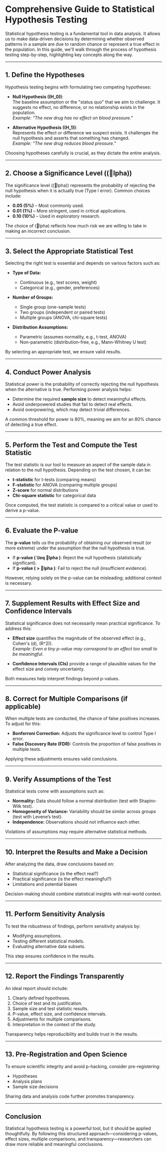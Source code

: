 
# **Comprehensive Guide to Statistical Hypothesis Testing**

Statistical hypothesis testing is a fundamental tool in data analysis. It allows us to make data-driven decisions by determining whether observed patterns in a sample are due to random chance or represent a true effect in the population. In this guide, we'll walk through the process of hypothesis testing step-by-step, highlighting key concepts along the way.

---

## **1. Define the Hypotheses**

Hypothesis testing begins with formulating two competing hypotheses:

- **Null Hypothesis (\(H_0\))**:  
  The baseline assumption or the "status quo" that we aim to challenge. It suggests no effect, no difference, or no relationship exists in the population.  
  *Example: "The new drug has no effect on blood pressure."*

- **Alternative Hypothesis (\(H_1\))**:  
  Represents the effect or difference we suspect exists. It challenges the null hypothesis and asserts that something has changed.  
  *Example: "The new drug reduces blood pressure."*

Choosing hypotheses carefully is crucial, as they dictate the entire analysis.

---

## **2. Choose a Significance Level (\(lpha\))**

The significance level (\(lpha\)) represents the probability of rejecting the null hypothesis when it is actually true (Type I error). Common choices include:

- **0.05 (5%)** – Most commonly used.
- **0.01 (1%)** – More stringent, used in critical applications.
- **0.10 (10%)** – Used in exploratory research.

The choice of \(lpha\) reflects how much risk we are willing to take in making an incorrect conclusion.

---

## **3. Select the Appropriate Statistical Test**

Selecting the right test is essential and depends on various factors such as:

- **Type of Data:**  
  - Continuous (e.g., test scores, weight)  
  - Categorical (e.g., gender, preferences)

- **Number of Groups:**  
  - Single group (one-sample tests)  
  - Two groups (independent or paired tests)  
  - Multiple groups (ANOVA, chi-square tests)

- **Distribution Assumptions:**  
  - Parametric (assumes normality, e.g., t-test, ANOVA)  
  - Non-parametric (distribution-free, e.g., Mann-Whitney U test)

By selecting an appropriate test, we ensure valid results.

---

## **4. Conduct Power Analysis**

Statistical power is the probability of correctly rejecting the null hypothesis when the alternative is true. Performing power analysis helps:

- Determine the required **sample size** to detect meaningful effects.
- Avoid underpowered studies that fail to detect real effects.
- Avoid overpowering, which may detect trivial differences.

A common threshold for power is 80%, meaning we aim for an 80% chance of detecting a true effect.

---

## **5. Perform the Test and Compute the Test Statistic**

The test statistic is our tool to measure an aspect of the sample data in relation to the null hypothesis. Depending on the test chosen, it can be:

- **t-statistic** for t-tests (comparing means)
- **F-statistic** for ANOVA (comparing multiple groups)
- **Z-score** for normal distributions
- **Chi-square statistic** for categorical data

Once computed, the test statistic is compared to a critical value or used to derive a p-value.

---

## **6. Evaluate the P-value**

The **p-value** tells us the probability of obtaining our observed result (or more extreme) under the assumption that the null hypothesis is true.

- If **p-value \( \leq lpha \)**: Reject the null hypothesis (statistically significant).
- If **p-value \( > lpha \)**: Fail to reject the null (insufficient evidence).

However, relying solely on the p-value can be misleading; additional context is necessary.

---

## **7. Supplement Results with Effect Size and Confidence Intervals**

Statistical significance does not necessarily mean practical significance. To address this:

- **Effect size** quantifies the magnitude of the observed effect (e.g., Cohen's \(d\), \(R^2\)).  
  *Example: Even a tiny p-value may correspond to an effect too small to be meaningful.*

- **Confidence Intervals (CIs)** provide a range of plausible values for the effect size and convey uncertainty.

Both measures help interpret findings beyond p-values.

---

## **8. Correct for Multiple Comparisons (if applicable)**

When multiple tests are conducted, the chance of false positives increases. To adjust for this:

- **Bonferroni Correction:** Adjusts the significance level to control Type I error.
- **False Discovery Rate (FDR):** Controls the proportion of false positives in multiple tests.

Applying these adjustments ensures valid conclusions.

---

## **9. Verify Assumptions of the Test**

Statistical tests come with assumptions such as:

- **Normality:** Data should follow a normal distribution (test with Shapiro-Wilk test).
- **Homogeneity of Variance:** Variability should be similar across groups (test with Levene’s test).
- **Independence:** Observations should not influence each other.

Violations of assumptions may require alternative statistical methods.

---

## **10. Interpret the Results and Make a Decision**

After analyzing the data, draw conclusions based on:

- Statistical significance (is the effect real?)
- Practical significance (is the effect meaningful?)
- Limitations and potential biases

Decision-making should combine statistical insights with real-world context.

---

## **11. Perform Sensitivity Analysis**

To test the robustness of findings, perform sensitivity analysis by:

- Modifying assumptions.
- Testing different statistical models.
- Evaluating alternative data subsets.

This step ensures confidence in the results.

---

## **12. Report the Findings Transparently**

An ideal report should include:

1. Clearly defined hypotheses.
2. Choice of test and its justification.
3. Sample size and test statistic results.
4. P-value, effect size, and confidence intervals.
5. Adjustments for multiple comparisons.
6. Interpretation in the context of the study.

Transparency helps reproducibility and builds trust in the results.

---

## **13. Pre-Registration and Open Science**

To ensure scientific integrity and avoid p-hacking, consider pre-registering:

- Hypotheses
- Analysis plans
- Sample size decisions

Sharing data and analysis code further promotes transparency.

---

## **Conclusion**

Statistical hypothesis testing is a powerful tool, but it should be applied thoughtfully. By following this structured approach—considering p-values, effect sizes, multiple comparisons, and transparency—researchers can draw more reliable and meaningful conclusions.

